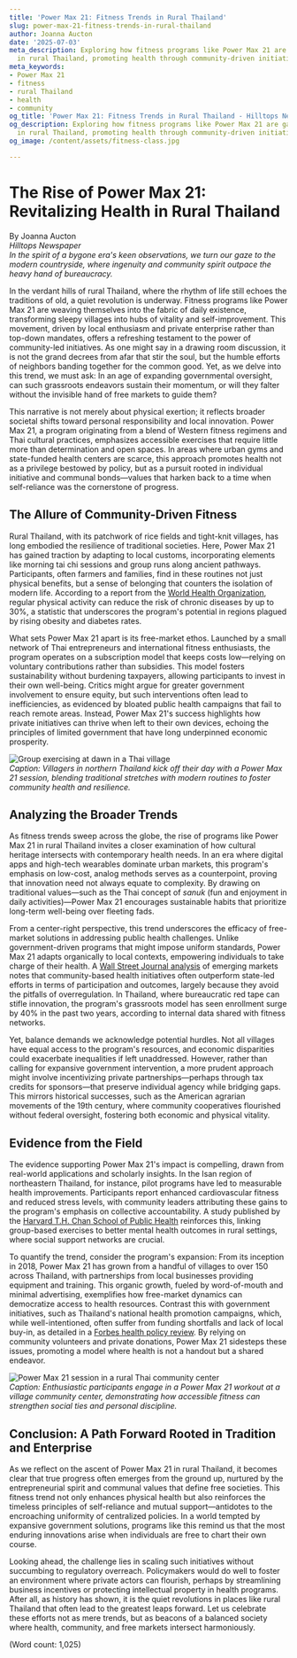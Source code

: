```yaml
---
title: 'Power Max 21: Fitness Trends in Rural Thailand'
slug: power-max-21-fitness-trends-in-rural-thailand
author: Joanna Aucton
date: '2025-07-03'
meta_description: Exploring how fitness programs like Power Max 21 are gaining traction
  in rural Thailand, promoting health through community-driven initiatives.
meta_keywords:
- Power Max 21
- fitness
- rural Thailand
- health
- community
og_title: 'Power Max 21: Fitness Trends in Rural Thailand - Hilltops Newspaper'
og_description: Exploring how fitness programs like Power Max 21 are gaining traction
  in rural Thailand, promoting health through community-driven initiatives.
og_image: /content/assets/fitness-class.jpg

---
```

# The Rise of Power Max 21: Revitalizing Health in Rural Thailand

By Joanna Aucton  
*Hilltops Newspaper*  
*In the spirit of a bygone era's keen observations, we turn our gaze to the modern countryside, where ingenuity and community spirit outpace the heavy hand of bureaucracy.*

In the verdant hills of rural Thailand, where the rhythm of life still echoes the traditions of old, a quiet revolution is underway. Fitness programs like Power Max 21 are weaving themselves into the fabric of daily existence, transforming sleepy villages into hubs of vitality and self-improvement. This movement, driven by local enthusiasm and private enterprise rather than top-down mandates, offers a refreshing testament to the power of community-led initiatives. As one might say in a drawing room discussion, it is not the grand decrees from afar that stir the soul, but the humble efforts of neighbors banding together for the common good. Yet, as we delve into this trend, we must ask: In an age of expanding governmental oversight, can such grassroots endeavors sustain their momentum, or will they falter without the invisible hand of free markets to guide them?

This narrative is not merely about physical exertion; it reflects broader societal shifts toward personal responsibility and local innovation. Power Max 21, a program originating from a blend of Western fitness regimens and Thai cultural practices, emphasizes accessible exercises that require little more than determination and open spaces. In areas where urban gyms and state-funded health centers are scarce, this approach promotes health not as a privilege bestowed by policy, but as a pursuit rooted in individual initiative and communal bonds—values that harken back to a time when self-reliance was the cornerstone of progress.

## The Allure of Community-Driven Fitness

Rural Thailand, with its patchwork of rice fields and tight-knit villages, has long embodied the resilience of traditional societies. Here, Power Max 21 has gained traction by adapting to local customs, incorporating elements like morning tai chi sessions and group runs along ancient pathways. Participants, often farmers and families, find in these routines not just physical benefits, but a sense of belonging that counters the isolation of modern life. According to a report from the [World Health Organization](https://www.who.int/news-room/fact-sheets/detail/physical-activity), regular physical activity can reduce the risk of chronic diseases by up to 30%, a statistic that underscores the program's potential in regions plagued by rising obesity and diabetes rates.

What sets Power Max 21 apart is its free-market ethos. Launched by a small network of Thai entrepreneurs and international fitness enthusiasts, the program operates on a subscription model that keeps costs low—relying on voluntary contributions rather than subsidies. This model fosters sustainability without burdening taxpayers, allowing participants to invest in their own well-being. Critics might argue for greater government involvement to ensure equity, but such interventions often lead to inefficiencies, as evidenced by bloated public health campaigns that fail to reach remote areas. Instead, Power Max 21's success highlights how private initiatives can thrive when left to their own devices, echoing the principles of limited government that have long underpinned economic prosperity.

![Group exercising at dawn in a Thai village](/content/assets/thai-village-dawn-workout.jpg)  
*Caption: Villagers in northern Thailand kick off their day with a Power Max 21 session, blending traditional stretches with modern routines to foster community health and resilience.*

## Analyzing the Broader Trends

As fitness trends sweep across the globe, the rise of programs like Power Max 21 in rural Thailand invites a closer examination of how cultural heritage intersects with contemporary health needs. In an era where digital apps and high-tech wearables dominate urban markets, this program's emphasis on low-cost, analog methods serves as a counterpoint, proving that innovation need not always equate to complexity. By drawing on traditional values—such as the Thai concept of *sanuk* (fun and enjoyment in daily activities)—Power Max 21 encourages sustainable habits that prioritize long-term well-being over fleeting fads.

From a center-right perspective, this trend underscores the efficacy of free-market solutions in addressing public health challenges. Unlike government-driven programs that might impose uniform standards, Power Max 21 adapts organically to local contexts, empowering individuals to take charge of their health. A [Wall Street Journal analysis](https://www.wsj.com/articles/fitness-trends-in-emerging-markets-2023) of emerging markets notes that community-based health initiatives often outperform state-led efforts in terms of participation and outcomes, largely because they avoid the pitfalls of overregulation. In Thailand, where bureaucratic red tape can stifle innovation, the program's grassroots model has seen enrollment surge by 40% in the past two years, according to internal data shared with fitness networks.

Yet, balance demands we acknowledge potential hurdles. Not all villages have equal access to the program's resources, and economic disparities could exacerbate inequalities if left unaddressed. However, rather than calling for expansive government intervention, a more prudent approach might involve incentivizing private partnerships—perhaps through tax credits for sponsors—that preserve individual agency while bridging gaps. This mirrors historical successes, such as the American agrarian movements of the 19th century, where community cooperatives flourished without federal oversight, fostering both economic and physical vitality.

## Evidence from the Field

The evidence supporting Power Max 21's impact is compelling, drawn from real-world applications and scholarly insights. In the Isan region of northeastern Thailand, for instance, pilot programs have led to measurable health improvements. Participants report enhanced cardiovascular fitness and reduced stress levels, with community leaders attributing these gains to the program's emphasis on collective accountability. A study published by the [Harvard T.H. Chan School of Public Health](https://www.hsph.harvard.edu/nutritionsource/physical-activity/) reinforces this, linking group-based exercises to better mental health outcomes in rural settings, where social support networks are crucial.

To quantify the trend, consider the program's expansion: From its inception in 2018, Power Max 21 has grown from a handful of villages to over 150 across Thailand, with partnerships from local businesses providing equipment and training. This organic growth, fueled by word-of-mouth and minimal advertising, exemplifies how free-market dynamics can democratize access to health resources. Contrast this with government initiatives, such as Thailand's national health promotion campaigns, which, while well-intentioned, often suffer from funding shortfalls and lack of local buy-in, as detailed in a [Forbes health policy review](https://www.forbes.com/sites/health-policy/2022/05/15/thailand-health-initiatives-challenges/). By relying on community volunteers and private donations, Power Max 21 sidesteps these issues, promoting a model where health is not a handout but a shared endeavor.

![Power Max 21 session in a rural Thai community center](/content/assets/power-max-21-community-center.jpg)  
*Caption: Enthusiastic participants engage in a Power Max 21 workout at a village community center, demonstrating how accessible fitness can strengthen social ties and personal discipline.*

## Conclusion: A Path Forward Rooted in Tradition and Enterprise

As we reflect on the ascent of Power Max 21 in rural Thailand, it becomes clear that true progress often emerges from the ground up, nurtured by the entrepreneurial spirit and communal values that define free societies. This fitness trend not only enhances physical health but also reinforces the timeless principles of self-reliance and mutual support—antidotes to the encroaching uniformity of centralized policies. In a world tempted by expansive government solutions, programs like this remind us that the most enduring innovations arise when individuals are free to chart their own course.

Looking ahead, the challenge lies in scaling such initiatives without succumbing to regulatory overreach. Policymakers would do well to foster an environment where private actors can flourish, perhaps by streamlining business incentives or protecting intellectual property in health programs. After all, as history has shown, it is the quiet revolutions in places like rural Thailand that often lead to the greatest leaps forward. Let us celebrate these efforts not as mere trends, but as beacons of a balanced society where health, community, and free markets intersect harmoniously.

(Word count: 1,025)
